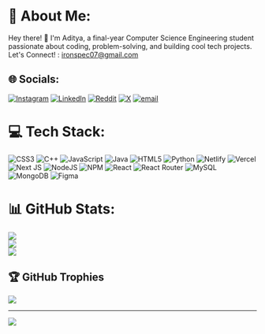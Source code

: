 # 💫 About Me:
Hey there! 👋 I'm Aditya, a final-year Computer Science Engineering student passionate about coding, problem-solving, and building cool tech projects.<br>Let's Connect! : ironspec07@gmail.com


## 🌐 Socials:
[![Instagram](https://img.shields.io/badge/Instagram-%23E4405F.svg?logo=Instagram&logoColor=white)](https://instagram.com/adii_7784) [![LinkedIn](https://img.shields.io/badge/LinkedIn-%230077B5.svg?logo=linkedin&logoColor=white)](https://linkedin.com/in/ironspec07) [![Reddit](https://img.shields.io/badge/Reddit-%23FF4500.svg?logo=Reddit&logoColor=white)](https://reddit.com/user/ironspe07) [![X](https://img.shields.io/badge/X-black.svg?logo=X&logoColor=white)](https://x.com/Adii_7784) [![email](https://img.shields.io/badge/Email-D14836?logo=gmail&logoColor=white)](mailto:ironspec07@gmail.com) 

# 💻 Tech Stack:
![CSS3](https://img.shields.io/badge/css3-%231572B6.svg?style=for-the-badge&logo=css3&logoColor=white) ![C++](https://img.shields.io/badge/c++-%2300599C.svg?style=for-the-badge&logo=c%2B%2B&logoColor=white) ![JavaScript](https://img.shields.io/badge/javascript-%23323330.svg?style=for-the-badge&logo=javascript&logoColor=%23F7DF1E) ![Java](https://img.shields.io/badge/java-%23ED8B00.svg?style=for-the-badge&logo=openjdk&logoColor=white) ![HTML5](https://img.shields.io/badge/html5-%23E34F26.svg?style=for-the-badge&logo=html5&logoColor=white) ![Python](https://img.shields.io/badge/python-3670A0?style=for-the-badge&logo=python&logoColor=ffdd54) ![Netlify](https://img.shields.io/badge/netlify-%23000000.svg?style=for-the-badge&logo=netlify&logoColor=#00C7B7) ![Vercel](https://img.shields.io/badge/vercel-%23000000.svg?style=for-the-badge&logo=vercel&logoColor=white) ![Next JS](https://img.shields.io/badge/Next-black?style=for-the-badge&logo=next.js&logoColor=white) ![NodeJS](https://img.shields.io/badge/node.js-6DA55F?style=for-the-badge&logo=node.js&logoColor=white) ![NPM](https://img.shields.io/badge/NPM-%23CB3837.svg?style=for-the-badge&logo=npm&logoColor=white) ![React](https://img.shields.io/badge/react-%2320232a.svg?style=for-the-badge&logo=react&logoColor=%2361DAFB) ![React Router](https://img.shields.io/badge/React_Router-CA4245?style=for-the-badge&logo=react-router&logoColor=white) ![MySQL](https://img.shields.io/badge/mysql-4479A1.svg?style=for-the-badge&logo=mysql&logoColor=white) ![MongoDB](https://img.shields.io/badge/MongoDB-%234ea94b.svg?style=for-the-badge&logo=mongodb&logoColor=white) ![Figma](https://img.shields.io/badge/figma-%23F24E1E.svg?style=for-the-badge&logo=figma&logoColor=white)
# 📊 GitHub Stats:
![](https://github-readme-stats.vercel.app/api?username=ironspec07&theme=dark&hide_border=false&include_all_commits=true&count_private=true)<br/>
![](https://nirzak-streak-stats.vercel.app/?user=ironspec07&theme=dark&hide_border=false)<br/>
![](https://github-readme-stats.vercel.app/api/top-langs/?username=ironspec07&theme=dark&hide_border=false&include_all_commits=true&count_private=true&layout=compact)

## 🏆 GitHub Trophies
![](https://github-profile-trophy.vercel.app/?username=ironspec07&theme=radical&no-frame=false&no-bg=false&margin-w=4)

---
[![](https://visitcount.itsvg.in/api?id=ironspec07&icon=0&color=0)](https://visitcount.itsvg.in)

<!-- Proudly created with GPRM ( https://gprm.itsvg.in ) -->
